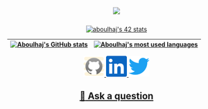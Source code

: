 <h1 align="center"><img src="https://readme-typing-svg.herokuapp.com?font=smooch&color=F70721&size=30&center=true&vCenter=true&width=900&height=50&lines=Hi+there+%F0%9F%91%8B;Welcome+To+Ali's+Github;+I+Am+a+Software+Engineering+Student"></h1>

<!-- [![HitCount](https://hits.dwyl.com/aboulhaj/aboulhaj.svg?style=flat-square&show=unique)](http://hits.dwyl.com/aboulhaj/aboulhaj) 
<p>
	<meta name="viewport" content="width=device-width, initial-scale=1">
        <link rel="stylesheet" href="https://cdnjs.cloudflare.com/ajax/libs/font-awesome/4.7.0/css/font-awesome.min.css">
        <p align="center">
        <a href="https://www.linkedin.com/ali-boulhajat" rel="nofollow noreferrer">
            <i class="fa fa-linkedin-square" style="font-size:48px;color:red"></i>
        </a>
        <a href="mailto:ali.boulhajat@gmail.com" rel="nofollow noreferrer">
            <i class="fa fa-google" style="font-size:48px;color:red"></i>
	</a>
</p> -->
<!--<p align="center"><a href="https://github.com/ALI-BOULHAJAT"><img alt="Ask Me Anything" src="https://badge42.herokuapp.com/api/stats/aboulhaj?darkmode=true&cursus=42cursus" /></a></p>-->

<p align="center"><a href="https://github.com/JaeSeoKim/badge42"><img src="https://badge42.vercel.app/api/v2/cl2n8in6v007109kte0b8at19/stats?cursusId=21&coalitionId=73" alt="aboulhaj's 42 stats" /></a></p>


| [![Aboulhaj's GitHub stats](https://github-readme-stats-eight-virid.vercel.app/api?username=ALI-BOULHAJAT&count_private=true&theme=calm&show_icons=true)](https://github.com/ALI-BOULHAJAT?tab=repositories) | [![Aboulhaj's most used languages](https://github-readme-stats.vercel.app/api/top-langs/?username=ALI-BOULHAJAT&layout=compact&hide_border=true&theme=jolly)](https://github.com/ALI-BOULHAJAT?tab=repositories) |
|:-:|:-:|

<!-- [![Readme Card](https://github-readme-stats.vercel.app/api/pin/?username=ALI-BOULHAJAT&repo=fdf)](https://github.com/ALI-BOULHAJAT/fdf)
[![Readme Card](https://github-readme-stats.vercel.app/api/pin/?username=anuraghazra&repo=github-readme-stats)](https://github.com/anuraghazra/github-readme-stats) -->
	
	
<p align="center" >
  <a href="https://github.com/ALI-BOULHAJAT">
    <img alt="GitHub" title="GitHub" height="48" width="48" src="assets/github.svg">
  </a>
  <a href="https://www.linkedin.com/in/ali-boulhajat">
    <img alt="LinkedIn" title="LinkedIn" height="48" width="48" src="assets/linkedin.svg">
  </a>
  <a href="https://twitter.com/Ali_Boulhajat">
    <img alt="Twitter" title="Twitter" height="48" width="48" src="assets/twitter.svg">
  </a>
</p>


<h2 align="center">
<!-- :dizzy: Ask me anything! :sparkles:<br><br> -->

<a href="../../issues/new">:speech_balloon: Ask a question</a> </h2>
